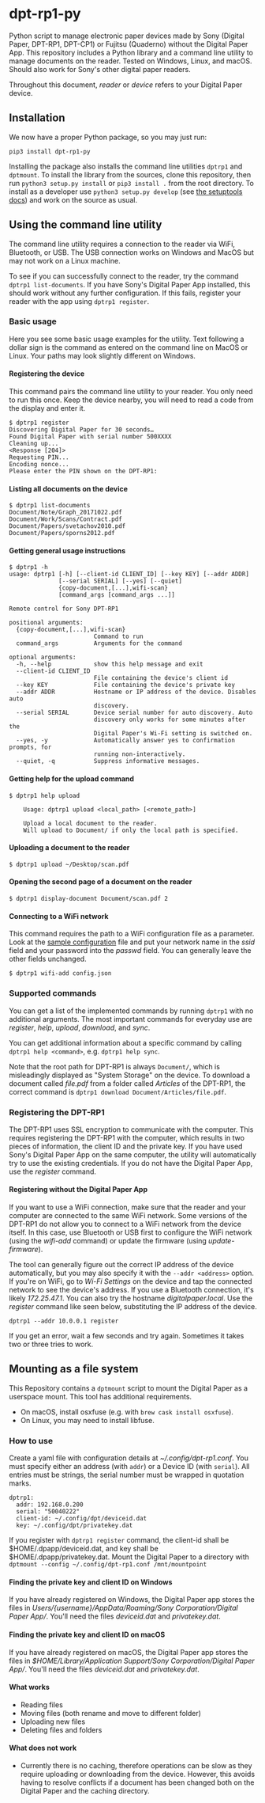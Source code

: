 # dpt-rp1-py
Python script to manage electronic paper devices made by Sony (Digital Paper, DPT-RP1, DPT-CP1) or Fujitsu (Quaderno) without the Digital Paper App. This repository includes a Python library and a command line utility to manage documents on the reader. Tested on Windows, Linux, and macOS. Should also work for Sony's other digital paper readers.

Throughout this document, _reader_ or _device_ refers to your Digital Paper device.

## Installation
We now have a proper Python package, so you may just run:

```
pip3 install dpt-rp1-py
```

Installing the package also installs the command line utilities `dptrp1` and `dptmount`. To install the library from the sources, clone this repository, then run `python3 setup.py install` or `pip3 install .` from the root directory. To install as a developer use `python3 setup.py develop` (see [the setuptools docs](http://setuptools.readthedocs.io/en/latest/setuptools.html#development-mode)) and work on the source as usual.

## Using the command line utility
The command line utility requires a connection to the reader via WiFi, Bluetooth, or USB. The USB connection works on Windows and MacOS but may not work on a Linux machine.

To see if you can successfully connect to the reader, try the command `dptrp1 list-documents`. If you have Sony's Digital Paper App installed, this should work without any further configuration. If this fails, register your reader with the app using `dptrp1 register`.

### Basic usage
Here you see some basic usage examples for the utility. Text following a dollar sign is the command as entered on the command line on MacOS or Linux. Your paths may look slightly different on Windows.

#### Registering the device
This command pairs the command line utility to your reader. You only need to run this once. Keep the device nearby, you will need to read a code from the display and enter it.

```
$ dptrp1 register                                                                                 
Discovering Digital Paper for 30 seconds…
Found Digital Paper with serial number 500XXXX
Cleaning up...
<Response [204]>
Requesting PIN...
Encoding nonce...
Please enter the PIN shown on the DPT-RP1: 
```


#### Listing all documents on the device
```
$ dptrp1 list-documents                                                                                 
Document/Note/Graph_20171022.pdf
Document/Work/Scans/Contract.pdf
Document/Papers/svetachov2010.pdf
Document/Papers/sporns2012.pdf
```

#### Getting general usage instructions
```
$ dptrp1 -h
usage: dptrp1 [-h] [--client-id CLIENT_ID] [--key KEY] [--addr ADDR]
              [--serial SERIAL] [--yes] [--quiet]
              {copy-document,[...],wifi-scan}
              [command_args [command_args ...]]

Remote control for Sony DPT-RP1

positional arguments:
  {copy-document,[...],wifi-scan}
                        Command to run
  command_args          Arguments for the command

optional arguments:
  -h, --help            show this help message and exit
  --client-id CLIENT_ID
                        File containing the device's client id
  --key KEY             File containing the device's private key
  --addr ADDR           Hostname or IP address of the device. Disables auto
                        discovery.
  --serial SERIAL       Device serial number for auto discovery. Auto
                        discovery only works for some minutes after the
                        Digital Paper's Wi-Fi setting is switched on.
  --yes, -y             Automatically answer yes to confirmation prompts, for
                        running non-interactively.
  --quiet, -q           Suppress informative messages.

```

#### Getting help for the upload command
```
$ dptrp1 help upload

    Usage: dptrp1 upload <local_path> [<remote_path>]

    Upload a local document to the reader.
    Will upload to Document/ if only the local path is specified.
```
    
#### Uploading a document to the reader
```
$ dptrp1 upload ~/Desktop/scan.pdf
```

#### Opening the second page of a document on the reader
```
$ dptrp1 display-document Document/scan.pdf 2
```

#### Connecting to a WiFi network
This command requires the path to a WiFi configuration file as a parameter. Look at the [sample configuration](https://github.com/janten/dpt-rp1-py/blob/master/samples/wifi_2.5G.json) file and put your network name in the _ssid_ field and your password into the _passwd_ field. You can generally leave the other fields unchanged.

```
$ dptrp1 wifi-add config.json
```

### Supported commands
You can get a list of the implemented commands by running `dptrp1` with no additional arguments. The most important commands for everyday use are _register_, _help_, _upload_, _download_, and _sync_.

You can get additional information about a specific command by calling `dptrp1 help <command>`, e.g. `dptrp1 help sync`.

Note that the root path for DPT-RP1 is always `Document/`, which is misleadingly displayed as "System Storage" on the device. To download a document called _file.pdf_ from a folder called _Articles_ of the DPT-RP1, the correct command is `dptrp1 download Document/Articles/file.pdf`.

### Registering the DPT-RP1
The DPT-RP1 uses SSL encryption to communicate with the computer.  This requires registering the DPT-RP1 with the computer, which results in two pieces of information, the client ID and the private key. If you have used Sony's Digital Paper App on the same computer, the utility will automatically try to use the existing credentials. If you do not have the Digital Paper App, use the _register_ command.

#### Registering without the Digital Paper App
If you want to use a WiFi connection, make sure that the reader and your computer are connected to the same WiFi network. Some versions of the DPT-RP1 do not allow you to connect to a WiFi network from the device itself. In this case, use Bluetooth or USB first to configure the WiFi network (using the _wifi-add_ command) or update the firmware (using _update-firmware_).

The tool can generally figure out the correct IP address of the device automatically, but you may also specify it with the `--addr <address>` option. If you're on WiFi, go to _Wi-Fi Settings_ on the device and tap the connected network to see the device's address. If you use a Bluetooth connection, it's likely _172.25.47.1_. You can also try the hostname _digitalpaper.local_. Use the _register_ command like seen below, substituting the IP address of the device.

```
dptrp1 --addr 10.0.0.1 register
```

If you get an error, wait a few seconds and try again. Sometimes it takes two or three tries to work.

## Mounting as a file system
This Repository contains a `dptmount` script to mount the Digital Paper as a userspace mount. This tool has additional requirements.

- On macOS, install osxfuse (e.g. with `brew cask install osxfuse`). 
- On Linux, you may need to install libfuse.

### How to use 
Create a yaml file with configuration details at _~/.config/dpt-rp1.conf_. You must specify either an address (with `addr`) or a Device ID (with `serial`). All entries must be strings, the serial number must be wrapped in quotation marks.

```
dptrp1:
  addr: 192.168.0.200
  serial: "50040222"
  client-id: ~/.config/dpt/deviceid.dat
  key: ~/.config/dpt/privatekey.dat
```

If you register with `dptrp1 register` command, the client-id shall be $HOME/.dpapp/deviceid.dat, and key shall be $HOME/.dpapp/privatekey.dat. Mount the Digital Paper to a directory with `dptmount --config ~/.config/dpt-rp1.conf /mnt/mountpoint`

#### Finding the private key and client ID on Windows

If you have already registered on Windows, the Digital Paper app stores the files in _Users/{username}/AppData/Roaming/Sony Corporation/Digital Paper App/_. You'll need the files _deviceid.dat_ and _privatekey.dat_.

#### Finding the private key and client ID on macOS

If you have already registered on macOS, the Digital Paper app stores the files in _$HOME/Library/Application Support/Sony Corporation/Digital Paper App/_. You'll need the files _deviceid.dat_ and _privatekey.dat_.

#### What works
* Reading files
* Moving files (both rename and move to different folder)
* Uploading new files
* Deleting files and folders 

#### What does not work
* Currently there is no caching, therefore operations can be slow as they require uploading or downloading from the 
device. However, this avoids having to resolve conflicts if a document has been changed both on the Digital Paper and
the caching directory.
